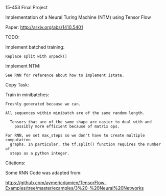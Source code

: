 15-453 Final Project

Implementation of a Neural Turing Machine (NTM) using Tensor Flow

Paper: http://arxiv.org/abs/1410.5401

TODO:

  Implement batched training:

    Replace split with unpack()

  Implement NTM:

    See RNN for reference about how to implement istate.

Copy Task:

  Train in minibatches:

    Freshly generated because we can.

    All sequences within minibatch are of the same random length.

      Tensors that are of the same shape are easier to deal with and
        possibly more efficient because of matrix ops.
    
    For RNN, we set max_steps so we don't have to create multiple computation
      graphs. In particular, the tf.split() function requires the number of
      steps as a python integer.

Citations:

Some RNN Code was adapted from:

https://github.com/aymericdamien/TensorFlow-Examples/tree/master/examples/3%20-%20Neural%20Networks
